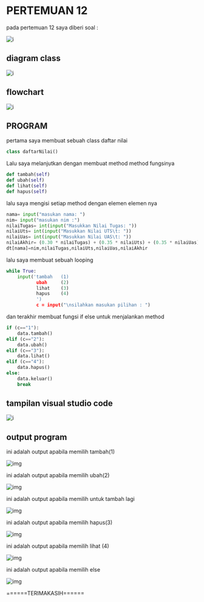 # PERTEMUAN 12
pada pertemuan 12 saya diberi soal :

![i](img/soal.PNG)
## diagram class

![i](img/diagramClass.PNG)

## flowchart

![i](img/flowchart.PNG)

## PROGRAM

pertama saya membuat sebuah class daftar nilai
```py
class daftarNilai()
```
Lalu saya melanjutkan dengan membuat method method fungsinya
```py
def tambah(self)
def ubah(self)
def lihat(self)
def hapus(self)
```
lalu saya mengisi setiap method dengan elemen elemen nya
```py
nama= input("masukan nama: ")
nim= input("masukan nim :")                                         
nilaiTugas= int(input("Masukkan Nilai Tugas: "))
nilaiUts= int(input("Masukkan Nilai UTS\t: "))            
nilaiUas= int(input("Masukkan Nilai UAS\t: "))             
nilaiAkhir= (0.30 * nilaiTugas) + (0.35 * nilaiUts) + (0.35 * nilaiUas)
dt[nama]=nim,nilaiTugas,nilaiUts,nilaiUas,nilaiAkhir
```
lalu saya membuat sebuah looping
```py
while True:
    input('tambah   (1)
           ubah     (2)
           lihat    (3)
           hapus    (4)
           ')
           c = input("\nsilahkan masukan pilihan : ")
```
dan terakhir membuat fungsi if else untuk menjalankan method
```py
if (c=="1"):
    data.tambah()
elif (c=="2"):
    data.ubah()
elif (c=="3"):
    data.lihat()
elif (c=="4"):
    data.hapus()
else:
    data.keluar()
    break
```
## tampilan visual studio code

![i](img/vscode.PNG)

## output program
ini adalah output apabila memilih tambah(1)

![img](img/tambah.PNG)

ini adalah output apabila memilih ubah(2)

![img](img/ubah.PNG)

ini adalah output apabila memilih untuk  tambah lagi

![img](img/tambahLagi.PNG)

ini adalah output apabila memilih hapus(3)

![img](img/hapus.PNG)

ini adalah output apabila memilih lihat (4)

![img](img/lihat.PNG)

ini adalah output apabila memilih else

![img](img/keluar.PNG)








======TERIMAKASIH======
